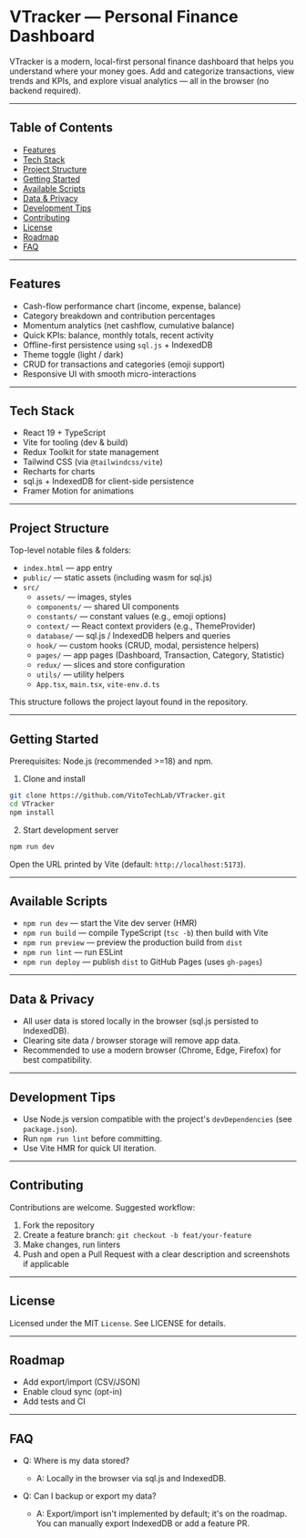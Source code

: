 
# VTracker — Personal Finance Dashboard

VTracker is a modern, local-first personal finance dashboard that helps you understand where your money goes. Add and categorize transactions, view trends and KPIs, and explore visual analytics — all in the browser (no backend required).

---

## Table of Contents
- [Features](#features)
- [Tech Stack](#tech-stack)
- [Project Structure](#project-structure)
- [Getting Started](#getting-started)
- [Available Scripts](#available-scripts)
- [Data & Privacy](#data--privacy)
- [Development Tips](#development-tips)
- [Contributing](#contributing)
- [License](#license)
- [Roadmap](#roadmap)
- [FAQ](#faq)

---

## Features

- Cash-flow performance chart (income, expense, balance)
- Category breakdown and contribution percentages
- Momentum analytics (net cashflow, cumulative balance)
- Quick KPIs: balance, monthly totals, recent activity
- Offline-first persistence using `sql.js` + IndexedDB
- Theme toggle (light / dark)
- CRUD for transactions and categories (emoji support)
- Responsive UI with smooth micro-interactions

---

## Tech Stack

- React 19 + TypeScript
- Vite for tooling (dev & build)
- Redux Toolkit for state management
- Tailwind CSS (via `@tailwindcss/vite`)
- Recharts for charts
- sql.js + IndexedDB for client-side persistence
- Framer Motion for animations

---

## Project Structure

Top-level notable files & folders:

- `index.html` — app entry
- `public/` — static assets (including wasm for sql.js)
- `src/`
   - `assets/` — images, styles
   - `components/` — shared UI components
   - `constants/` — constant values (e.g., emoji options)
   - `context/` — React context providers (e.g., ThemeProvider)
   - `database/` — sql.js / IndexedDB helpers and queries
   - `hook/` — custom hooks (CRUD, modal, persistence helpers)
   - `pages/` — app pages (Dashboard, Transaction, Category, Statistic)
   - `redux/` — slices and store configuration
   - `utils/` — utility helpers
   - `App.tsx`, `main.tsx`, `vite-env.d.ts`

This structure follows the project layout found in the repository.

---

## Getting Started

Prerequisites: Node.js (recommended >=18) and npm.

1. Clone and install

```bash
git clone https://github.com/VitoTechLab/VTracker.git
cd VTracker
npm install
```

2. Start development server

```bash
npm run dev
```

Open the URL printed by Vite (default: `http://localhost:5173`).

---

## Available Scripts

- `npm run dev` — start the Vite dev server (HMR)
- `npm run build` — compile TypeScript (`tsc -b`) then build with Vite
- `npm run preview` — preview the production build from `dist`
- `npm run lint` — run ESLint
- `npm run deploy` — publish `dist` to GitHub Pages (uses `gh-pages`)

---

## Data & Privacy

- All user data is stored locally in the browser (sql.js persisted to IndexedDB).
- Clearing site data / browser storage will remove app data.
- Recommended to use a modern browser (Chrome, Edge, Firefox) for best compatibility.

---

## Development Tips

- Use Node.js version compatible with the project's `devDependencies` (see `package.json`).
- Run `npm run lint` before committing.
- Use Vite HMR for quick UI iteration.

---

## Contributing

Contributions are welcome. Suggested workflow:

1. Fork the repository
2. Create a feature branch: `git checkout -b feat/your-feature`
3. Make changes, run linters
4. Push and open a Pull Request with a clear description and screenshots if applicable

---

## License

Licensed under the MIT `License`. See LICENSE
 for details.

---

## Roadmap

- Add export/import (CSV/JSON)
- Enable cloud sync (opt-in)
- Add tests and CI

---

## FAQ

- Q: Where is my data stored?
  - A: Locally in the browser via sql.js and IndexedDB.

- Q: Can I backup or export my data?
   - A: Export/import isn't implemented by default; it's on the roadmap. You can manually export IndexedDB or add a feature PR.

